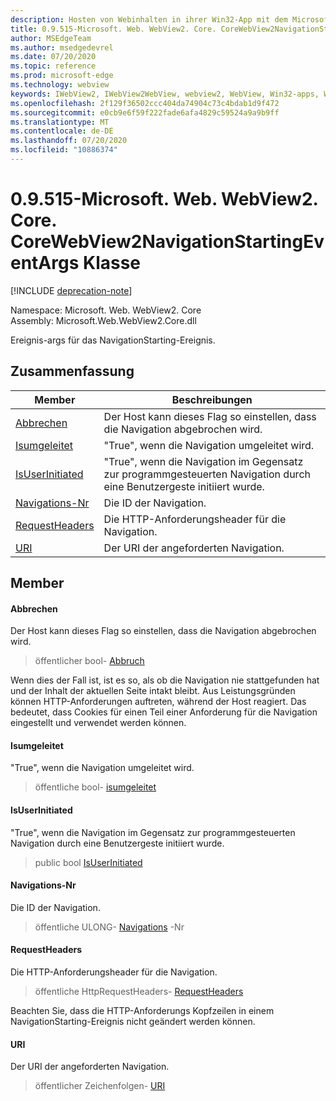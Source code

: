 ```yaml
---
description: Hosten von Webinhalten in ihrer Win32-App mit dem Microsoft Edge WebView2-Steuerelement
title: 0.9.515-Microsoft. Web. WebView2. Core. CoreWebView2NavigationStartingEventArgs
author: MSEdgeTeam
ms.author: msedgedevrel
ms.date: 07/20/2020
ms.topic: reference
ms.prod: microsoft-edge
ms.technology: webview
keywords: IWebView2, IWebView2WebView, webview2, WebView, Win32-apps, Win32, Edge, ICoreWebView2, ICoreWebView2Controller, Browser-Steuerelement, Edge-HTML
ms.openlocfilehash: 2f129f36502ccc404da74904c73c4bdab1d9f472
ms.sourcegitcommit: e0cb9e6f59f222fade6afa4829c59524a9a9b9ff
ms.translationtype: MT
ms.contentlocale: de-DE
ms.lasthandoff: 07/20/2020
ms.locfileid: "10886374"
---
```

# 0.9.515-Microsoft. Web. WebView2. Core. CoreWebView2NavigationStartingEventArgs Klasse 

[!INCLUDE [deprecation-note](../../includes/deprecation-note.md)]

Namespace: Microsoft. Web. WebView2. Core \
Assembly: Microsoft.Web.WebView2.Core.dll

Ereignis-args für das NavigationStarting-Ereignis.

## Zusammenfassung

 Member                        | Beschreibungen
--------------------------------|---------------------------------------------
[Abbrechen](#cancel) | Der Host kann dieses Flag so einstellen, dass die Navigation abgebrochen wird.
[Isumgeleitet](#isredirected) | "True", wenn die Navigation umgeleitet wird.
[IsUserInitiated](#isuserinitiated) | "True", wenn die Navigation im Gegensatz zur programmgesteuerten Navigation durch eine Benutzergeste initiiert wurde.
[Navigations-Nr](#navigationid) | Die ID der Navigation.
[RequestHeaders](#requestheaders) | Die HTTP-Anforderungsheader für die Navigation.
[URI](#uri) | Der URI der angeforderten Navigation.

## Member

#### Abbrechen 

Der Host kann dieses Flag so einstellen, dass die Navigation abgebrochen wird.

> öffentlicher bool- [Abbruch](#cancel)

Wenn dies der Fall ist, ist es so, als ob die Navigation nie stattgefunden hat und der Inhalt der aktuellen Seite intakt bleibt. Aus Leistungsgründen können HTTP-Anforderungen auftreten, während der Host reagiert. Das bedeutet, dass Cookies für einen Teil einer Anforderung für die Navigation eingestellt und verwendet werden können.

#### Isumgeleitet 

"True", wenn die Navigation umgeleitet wird.

> öffentliche bool- [isumgeleitet](#isredirected)

#### IsUserInitiated 

"True", wenn die Navigation im Gegensatz zur programmgesteuerten Navigation durch eine Benutzergeste initiiert wurde.

> public bool [IsUserInitiated](#isuserinitiated)

#### Navigations-Nr 

Die ID der Navigation.

> öffentliche ULONG- [Navigations](#navigationid) -Nr

#### RequestHeaders 

Die HTTP-Anforderungsheader für die Navigation.

> öffentliche HttpRequestHeaders- [RequestHeaders](#requestheaders)

Beachten Sie, dass die HTTP-Anforderungs Kopfzeilen in einem NavigationStarting-Ereignis nicht geändert werden können.

#### URI 

Der URI der angeforderten Navigation.

> öffentlicher Zeichenfolgen- [URI](#uri)

